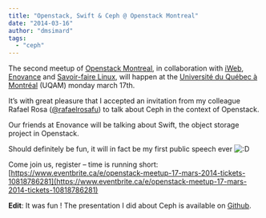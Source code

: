 ```yaml
---
title: "Openstack, Swift & Ceph @ Openstack Montreal"
date: "2014-03-16"
author: "dmsimard"
tags: 
  - "ceph"
---
```


The second meetup of [Openstack Montreal](http://montrealopenstack.org/), in collaboration with [iWeb](http://blog.iweb.com/en/2014/03/register-openstack-montreal-2014/13258.html), [Enovance](https://www.enovance.com/) and [Savoir-faire Linux](https://www.savoirfairelinux.com/), will happen at the [Université du Québec à Montréal](http://www.uqam.ca/) (UQAM) monday march 17th.

It’s with great pleasure that I accepted an invitation from my colleague Rafael Rosa ([@rafaelrosafu](https://twitter.com/rafaelrosafu)) to talk about Ceph in the context of Openstack.

Our friends at Enovance will be talking about Swift, the object storage project in Openstack.

Should definitely be fun, it will in fact be my first public speech ever ![:D](images/icon_biggrin.gif)

Come join us, register – time is running short:  
[https://www.eventbrite.ca/e/openstack-meetup-17-mars-2014-tickets-10818786281](https://www.eventbrite.ca/e/openstack-meetup-17-mars-2014-tickets-10818786281)

**Edit**: It was fun ! The presentation I did about Ceph is available on [Github](https://github.com/dmsimard/presentations/tree/master/openstack-meetup-mtl-032014).
